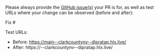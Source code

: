 Please always provide the [GitHub issue(s)](../issues) your PR is for, as well as test URLs where your change can be observed (before and after):

Fix #<gh-issue-id>

Test URLs:
- Before: https://main--clarkcountynv--dipratap.hlx.live/
- After: https://<branch>--clarkcountynv--dipratap.hlx.live/
